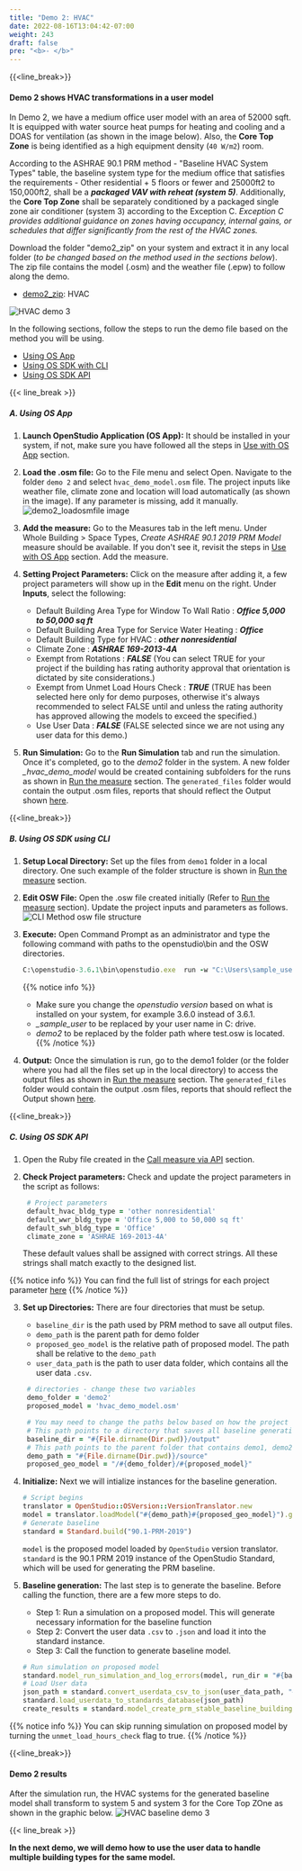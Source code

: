 ```yaml
---
title: "Demo 2: HVAC"
date: 2022-08-16T13:04:42-07:00
weight: 243
draft: false
pre: "<b>- </b>"
---
```


{{<line_break>}}

#### Demo 2 shows HVAC transformations in a user model

In Demo 2, we have a medium office user model with an area of 52000 sqft. It is equipped with water source heat pumps for heating and cooling and a DOAS for ventilation (as shown in the image below). Also, the **Core Top Zone** is being identified as a high equipment density (`40 W/m2`) room.

According to the ASHRAE 90.1 PRM method - "Baseline HVAC System Types" table, the baseline system type for the medium office that satisfies the requirements - Other residential + 5 floors or fewer and 25000ft2 to 150,000ft2, shall be a **_packaged VAV with reheat (system 5)_**. Additionally, the **Core Top Zone** shall be separately conditioned by a packaged single zone air conditioner (system 3) according to the Exception C. *_Exception C provides additional guidance on zones having occupancy, internal gains, or schedules that differ significantly from the rest of the HVAC zones._*

Download the folder "demo2_zip" on your system and extract it in any local folder (*_to be changed based on the method used in the sections below_*). The zip file contains the model (.osm) and the weather file (.epw) to follow along the demo.

- [demo2_zip](/BEM-for-PRM/get_start/demo/quick_start.files/demo2.zip): HVAC

![HVAC demo 3](/BEM-for-PRM/get_start/os_engine/images/demo3_hvac_systems.png?width=700px&align=right&classes=border,alignLeft)

In the following sections, follow the steps to run the demo file based on the method you will be using. 
- [Using OS App](/BEM-for-PRM/get_start/demo/demo2/#a-using-os-app)
- [Using OS SDK with CLI](/BEM-for-PRM/get_start/demo/demo2/#b-using-os-sdk-using-cli)
- [Using OS SDK API](/BEM-for-PRM/get_start/demo/demo2/#c-using-os-sdk-api) 

{{< line_break >}}

##### **A. Using OS App**

1. **Launch OpenStudio Application (OS App):** It should be installed in your system, if not, make sure you have followed all the steps in [Use with OS App](/BEM-for-PRM/get_start/os_app/) section. 

2. **Load the .osm file:** Go to the File menu and select Open. Navigate to the folder `demo 2` and select `hvac_demo_model.osm` file. The project inputs like weather file, climate zone and location will load automatically (as shown in the image). If any parameter is missing, add it manually. 
![demo2_loadosmfile image](/BEM-for-PRM/get_start/demo/images/demo2_file_open_parameters.PNG?width=1400px&align=right&classes=border,alignLeft) 

3. **Add the measure:** Go to the Measures tab in the left menu. Under Whole Building > Space Types, *_Create ASHRAE 90.1 2019 PRM Model_* measure should be available. If you don't see it, revisit the steps in [Use with OS App](/BEM-for-PRM/get_start/os_app/) section. Add the measure.

4. **Setting Project Parameters:** Click on the measure after adding it, a few project parameters will show up in the **Edit** menu on the right. Under **Inputs**, select the following: 
    - Default Building Area Type for Window To Wall Ratio : **_Office 5,000 to 50,000 sq ft_**
    - Default Building Area Type for Service Water Heating : **_Office_**
    - Default Building Type for HVAC : **_other nonresidential_**
    - Climate Zone : **_ASHRAE 169-2013-4A_**
     - Exempt from Rotations : **_FALSE_** (You can select TRUE for your project if the building has rating authority approval that orientation is dictated by site considerations.)
    - Exempt from Unmet Load Hours Check : **_TRUE_** (TRUE has been selected here only for demo purposes, otherwise it's always recommended to select FALSE until and unless the rating authority has approved allowing the models to exceed the specified.)
    - Use User Data : **_FALSE_** (FALSE selected since we are not using any user data for this demo.) 

5. **Run Simulation:** Go to the **Run Simulation** tab and run the  simulation. Once it's completed, go to the *_demo2_* folder in the system. A new folder *_hvac_demo_model* would be created containing subfolders for the runs as shown in [Run the measure](/BEM-for-PRM/get_start/os_app/how_run_measure/) section. The `generated_files` folder would contain the output .osm files, reports that should reflect the Output shown [here](/BEM-for-PRM/get_start/demo/demo2/#demo-2-results).  

{{<line_break>}}

##### **B. Using OS SDK using CLI**

1. **Setup Local Directory:** Set up the files from `demo1` folder in a local directory. One such example of the folder structure is shown in [Run the measure](/BEM-for-PRM/get_start/os_cli/run_the_measure/) section. 
2. **Edit OSW File:** Open the .osw file created initially (Refer to [Run the measure](/BEM-for-PRM/get_start/os_cli/run_the_measure/) section). Update the project inputs and parameters as follows. 
![CLI Method osw file structure](/BEM-for-PRM/get_start/demo/images/demo2_CLImethod_oswfile.PNG?width=600px&align=right&classes=border,alignLeft) 
3. **Execute:** Open Command Prompt as an administrator and type the following command with paths to the openstudio\bin and the OSW directories.

    ```ruby
    C:\openstudio-3.6.1\bin\openstudio.exe  run -w "C:\Users\sample_user\demo2\test.osw"
    ```
   {{% notice info %}}
   - Make sure you change the *_openstudio version_* based on what is installed on your system, for example 3.6.0 instead of 3.6.1.
   - *_sample_user* to be replaced by your user name in C: drive. 
   - *_demo2_* to be replaced by the folder path where test.osw is located.
   {{% /notice %}}

4. **Output:** Once the simulation is run, go to the demo1 folder (or the folder where you had all the files set up in the local directory) to access the output files as shown in [Run the measure](/BEM-for-PRM/get_start/os_cli/run_the_measure/) section. The `generated_files` folder would contain the output .osm files, reports that should reflect the Output shown [here](/BEM-for-PRM/get_start/demo/demo2/#demo-2-results). 


{{<line_break>}}

##### **C. Using OS SDK API**

1. Open the Ruby file created in the [Call measure via API](/BEM-for-PRM/get_start/os_engine/call_use_api/) section. 
2. **Check Project parameters:** Check and update the project parameters in the script as follows:

   ```Ruby
    # Project parameters
    default_hvac_bldg_type = 'other nonresidential'
    default_wwr_bldg_type = 'Office 5,000 to 50,000 sq ft'
    default_swh_bldg_type = 'Office'
    climate_zone = 'ASHRAE 169-2013-4A'
    ```
    These default values shall be assigned with correct strings. All these strings shall match exactly to the designed list.

{{% notice info %}}
You can find the full list of strings for each project parameter [here](../../../user_guide/prm_api_ref/baseline_generation_api/)
{{% /notice %}}


3. **Set up Directories:** There are four directories that must be setup. 
      - `baseline_dir` is the path used by PRM method to save all output files.
      - `demo_path` is the parent path for demo folder
      - `proposed_geo_model` is the relative path of proposed model. The path shall be relative to the `demo_path`
      - `user_data_path` is the path to user data folder, which contains all the user data `.csv`.

   ```Ruby
    # directories - change these two variables
    demo_folder = 'demo2'
    proposed_model = 'hvac_demo_model.osm'

    # You may need to change the paths below based on how the project is setup on your local directory:
    # This path points to a directory that saves all baseline generation outputs
    baseline_dir = "#{File.dirname(Dir.pwd)}/output"
    # This path points to the parent folder that contains demo1, demo2 or demo3 folder.
    demo_path = "#{File.dirname(Dir.pwd)}/source"
    proposed_geo_model = "/#{demo_folder}/#{proposed_model}"
    ```

4. **Initialize:** Next we will intialize instances for the baseline generation.

    ```Ruby
    # Script begins
    translator = OpenStudio::OSVersion::VersionTranslator.new
    model = translator.loadModel("#{demo_path}#{proposed_geo_model}").get
    # Generate baseline
    standard = Standard.build("90.1-PRM-2019")
    ```

   `model` is the proposed model loaded by `OpenStudio` version translator.
`standard` is the 90.1 PRM 2019 instance of the OpenStudio Standard, which will be used for generating the PRM baseline.

5. **Baseline generation:** The last step is to generate the baseline. Before calling the function, there are a few more steps to do.

    - Step 1: Run a simulation on a proposed model. This will generate necessary information for the baseline function
    - Step 2: Convert the user data `.csv` to `.json` and load it into the standard instance.
    - Step 3: Call the function to generate baseline model. 

    ```Ruby
    # Run simulation on proposed model
    standard.model_run_simulation_and_log_errors(model, run_dir = "#{baseline_dir}/PROP")
    # Load User data
    json_path = standard.convert_userdata_csv_to_json(user_data_path, "#{baseline_dir}")
    standard.load_userdata_to_standards_database(json_path)
    create_results = standard.model_create_prm_stable_baseline_building(model, climate_zone, default_hvac_bldg_type, default_wwr_bldg_type, default_swh_bldg_type, baseline_dir, unmet_load_hours_check=false)
    ```



{{% notice info %}}
You can skip running simulation on proposed model by turning the `unmet_load_hours_check` flag to true.
{{% /notice %}}

{{<line_break>}}

#### Demo 2 results


After the simulation run, the HVAC systems for the generated baseline model shall transform to system 5 and system 3 for the Core Top ZOne as shown in the graphic below.
![HVAC baseline demo 3](/BEM-for-PRM/get_start/os_engine/images/demo3_baseline_hvac_system.png?width=700px&align=right&classes=border,alignLeft)


{{< line_break >}}

**In the next demo, we will demo how to use the user data to handle multiple building types for the same model.**